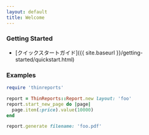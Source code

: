 ```yaml
---
layout: default
title: Welcome
---
```


### Getting Started

  * [クイックスタートガイド]({{ site.baseurl }}/getting-started/quickstart.html)

### Examples

```ruby
require 'thinreports'

report = ThinReports::Report.new layout: 'foo'
report.start_new_page do |page|
  page.item(:price).value(10000)
end

report.generate filename: 'foo.pdf'
```
